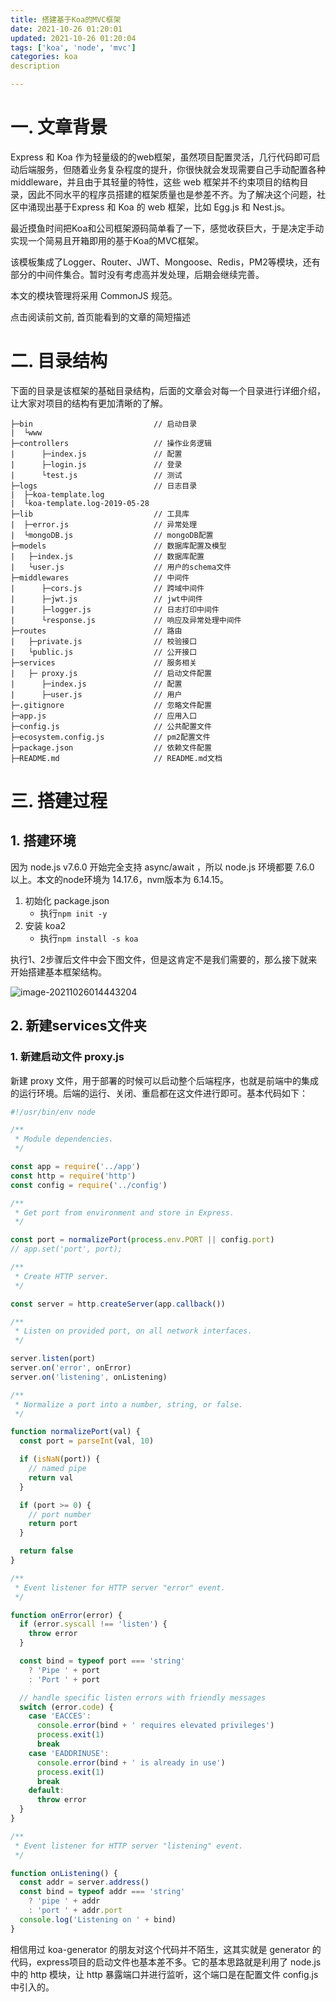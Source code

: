 ```yaml
---
title: 搭建基于Koa的MVC框架
date: 2021-10-26 01:20:01
updated: 2021-10-26 01:20:04
tags: ['koa', 'node', 'mvc']
categories: koa
description

---
```


# 一. 文章背景

Express 和 Koa 作为轻量级的的web框架，虽然项目配置灵活，几行代码即可启动后端服务，但随着业务复杂程度的提升，你很快就会发现需要自己手动配置各种  middleware，并且由于其轻量的特性，这些 web 框架并不约束项目的结构目录，因此不同水平的程序员搭建的框架质量也是参差不齐。为了解决这个问题，社区中涌现出基于Express 和 Koa 的 web 框架，比如 Egg.js 和 Nest.js。

最近摸鱼时间把Koa和公司框架源码简单看了一下，感觉收获巨大，于是决定手动实现一个简易且开箱即用的基于Koa的MVC框架。

该模板集成了Logger、Router、JWT、Mongoose、Redis，PM2等模块，还有部分的中间件集合。暂时没有考虑高并发处理，后期会继续完善。

本文的模块管理将采用 CommonJS 规范。

点击阅读前文前, 首页能看到的文章的简短描述

<!-- more -->

# 二. 目录结构

下面的目录是该框架的基础目录结构，后面的文章会对每一个目录进行详细介绍，让大家对项目的结构有更加清晰的了解。

```
├─bin                           // 启动目录
|  └www                         
├─controllers                   // 操作业务逻辑
|      ├─index.js               // 配置
|      ├─login.js               // 登录
|      └test.js                 // 测试
├─logs                          // 日志目录
|  ├─koa-template.log
|  └koa-template.log-2019-05-28
├─lib                           // 工具库
|  ├─error.js                   // 异常处理
|  └mongoDB.js                  // mongoDB配置
├─models                        // 数据库配置及模型
|   ├─index.js                  // 数据库配置
|   └user.js                    // 用户的schema文件
├─middlewares                   // 中间件
|      ├─cors.js                // 跨域中间件
|      ├─jwt.js                 // jwt中间件
|      ├─logger.js              // 日志打印中间件
|      └response.js             // 响应及异常处理中间件
├─routes                        // 路由
|   ├─private.js                // 校验接口
|   └public.js                  // 公开接口
├─services                      // 服务相关
|   ├─ proxy.js                 // 启动文件配置 
|      ├─index.js               // 配置
|      ├─user.js                // 用户
├─.gitignore                    // 忽略文件配置
├─app.js                        // 应用入口
├─config.js                     // 公共配置文件
├─ecosystem.config.js           // pm2配置文件
├─package.json                  // 依赖文件配置
├─README.md                     // README.md文档
```

# 三. 搭建过程

## 1. 搭建环境

因为 node.js v7.6.0 开始完全支持 async/await ，所以 node.js 环境都要 7.6.0 以上。本文的node环境为 14.17.6，nvm版本为 6.14.15。

1. 初始化 package.json
    * 执行`npm init -y`
2. 安装 koa2
    * 执行`npm install -s koa`

执行1、2步骤后文件中会下图文件，但是这肯定不是我们需要的，那么接下就来开始搭建基本框架结构。

![image-20211026014443204](C:\Users\QAQ\AppData\Roaming\Typora\typora-user-images\image-20211026014443204.png)

## 2. 新建services文件夹

### 1. 新建启动文件 proxy.js

新建 proxy 文件，用于部署的时候可以启动整个后端程序，也就是前端中的集成的运行环境。后端的运行、关闭、重启都在这文件进行即可。基本代码如下：

```js
#!/usr/bin/env node

/**
 * Module dependencies.
 */

const app = require('../app')
const http = require('http')
const config = require('../config')

/**
 * Get port from environment and store in Express.
 */

const port = normalizePort(process.env.PORT || config.port)
// app.set('port', port);

/**
 * Create HTTP server.
 */

const server = http.createServer(app.callback())

/**
 * Listen on provided port, on all network interfaces.
 */

server.listen(port)
server.on('error', onError)
server.on('listening', onListening)

/**
 * Normalize a port into a number, string, or false.
 */

function normalizePort(val) {
  const port = parseInt(val, 10)

  if (isNaN(port)) {
    // named pipe
    return val
  }

  if (port >= 0) {
    // port number
    return port
  }

  return false
}

/**
 * Event listener for HTTP server "error" event.
 */

function onError(error) {
  if (error.syscall !== 'listen') {
    throw error
  }

  const bind = typeof port === 'string'
    ? 'Pipe ' + port
    : 'Port ' + port

  // handle specific listen errors with friendly messages
  switch (error.code) {
    case 'EACCES':
      console.error(bind + ' requires elevated privileges')
      process.exit(1)
      break
    case 'EADDRINUSE':
      console.error(bind + ' is already in use')
      process.exit(1)
      break
    default:
      throw error
  }
}

/**
 * Event listener for HTTP server "listening" event.
 */

function onListening() {
  const addr = server.address()
  const bind = typeof addr === 'string'
    ? 'pipe ' + addr
    : 'port ' + addr.port
  console.log('Listening on ' + bind)
}
```

相信用过 koa-generator 的朋友对这个代码并不陌生，这其实就是 generator 的代码，express项目的启动文件也基本差不多。它的基本思路就是利用了 node.js 中的 http 模块，让 http 暴露端口并进行监听，这个端口是在配置文件 config.js 中引入的。
